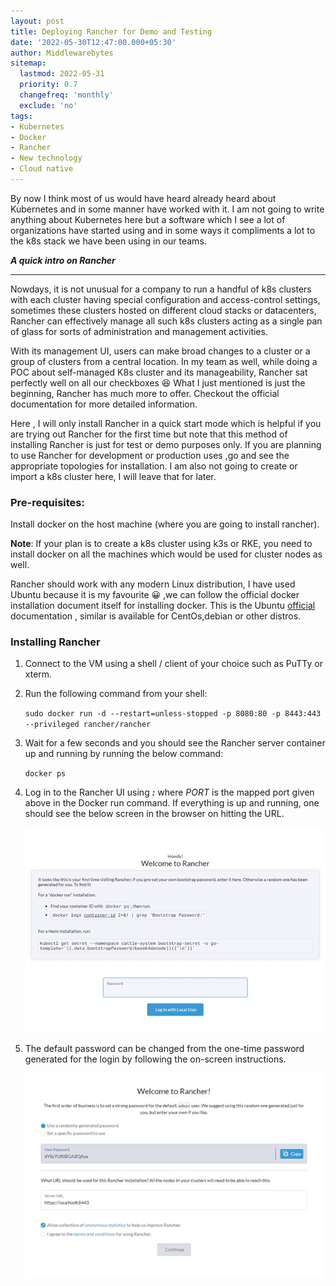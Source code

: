 ```yaml
---
layout: post
title: Deploying Rancher for Demo and Testing
date: '2022-05-30T12:47:00.000+05:30'
author: Middlewarebytes
sitemap:
  lastmod: 2022-05-31
  priority: 0.7
  changefreq: 'monthly'
  exclude: 'no'
tags:
- Kubernetes
- Docker
- Rancher
- New technology
- Cloud native
---
```


By now I think most of us would have heard already heard about  Kubernetes and in some manner have worked with it. I am not going to  write anything about Kubernetes here but a software which I see a lot of organizations have started  using and in some ways it compliments a lot to the k8s stack we have been using in our teams.


**_A quick intro on Rancher_**

-----------------------------------

Nowdays, it is not unusual for a company to run a handful of k8s clusters with each cluster having special configuration and access-control settings, sometimes these clusters hosted on different cloud stacks or datacenters, Rancher can effectively manage all such k8s clusters acting as a single pan of glass for sorts of administration and management activities. 

With its management UI, users can make broad changes to a cluster or a group of clusters from a central location.
In my team as well, while doing a POC about  self-managed K8s cluster and its manageability, Rancher sat perfectly well on all our checkboxes 😆
What I just mentioned is just the beginning, Rancher has much more to offer. Checkout the official documentation for more detailed information.

Here , I will only install Rancher in a quick start mode which is  helpful  if you  are trying out Rancher for the first time but note that this method of installing Rancher is just for test or demo purposes only. If you are planning to use Rancher for development or production uses ,go and see the appropriate topologies for installation. I am also not  going to create or import a k8s cluster here, I will leave that for later.


### Pre-requisites:

Install docker on the host machine (where you are going to install rancher).


**Note**: If your plan is to create a k8s cluster using k3s or RKE, you need to install docker on all the machines which would be used for cluster nodes as well.

Rancher should work with any modern Linux distribution,  I have used Ubuntu  because it is my favourite 😀 ,we can follow the official docker installation document itself for installing docker. This is the Ubuntu [official](https://docs.docker.com/engine/install/ubuntu/) documentation , similar is available for CentOs,debian or other distros.


### Installing Rancher


1. Connect to the VM using a shell / client of your choice such as PuTTy or xterm. 

2. Run the following command from your shell:

    `sudo docker run -d --restart=unless-stopped -p 8080:80 -p 8443:443 --privileged rancher/rancher`

3. Wait for a few seconds and you should see the Rancher server container up and running by running the below command:

    `docker ps`
 
4. Log in to the Rancher UI using **_<VM-IP>:<PORT>_** where _PORT_ is the mapped port given above in the Docker run command. If everything is up and running, one should see the below screen in the browser on hitting the URL.

     ![Howdy! Welcome to Rancher](/img/postimages/rancherui.jpg?raw=true "Rancher")


5. The default password can be changed from the one-time password generated for the login by following the on-screen instructions.

     ![Set your password](/img/postimages/rancherlogincredentials.jpg?raw=true "Password")

